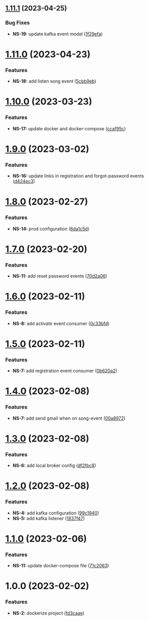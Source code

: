## [1.11.1](https://hub.teamvoy.com/mordent/notification-service/compare/v1.11.0...v1.11.1) (2023-04-25)


### Bug Fixes

* **NS-19:** update kafka event model ([1f29efa](https://hub.teamvoy.com/mordent/notification-service/commit/1f29efa9cec2b028e792ae8b0d38720191e50ee7))

# [1.11.0](https://hub.teamvoy.com/mordent/notification-service/compare/v1.10.0...v1.11.0) (2023-04-23)


### Features

* **NS-18:** add listen song event ([5cbb9eb](https://hub.teamvoy.com/mordent/notification-service/commit/5cbb9eb54e35455ccbb2e246398c62ed146f3da0))

# [1.10.0](https://hub.teamvoy.com/mordent/notification-service/compare/v1.9.0...v1.10.0) (2023-03-23)


### Features

* **NS-17:** update docker and docker-compose ([ccaf95c](https://hub.teamvoy.com/mordent/notification-service/commit/ccaf95c4b0d856b7fb3fcbf7ed7b902244385b37))

# [1.9.0](https://hub.teamvoy.com/mordent/notification-service/compare/v1.8.0...v1.9.0) (2023-03-02)


### Features

* **NS-16:** update links in registration and forgot-password events ([d424ec3](https://hub.teamvoy.com/mordent/notification-service/commit/d424ec3f5434da0fc2755c735f0c976c11b68424))

# [1.8.0](https://hub.teamvoy.com/mordent/notification-service/compare/v1.7.0...v1.8.0) (2023-02-27)


### Features

* **NS-14:** prod configuration ([6da1c5d](https://hub.teamvoy.com/mordent/notification-service/commit/6da1c5dda529a103c8cb0ba43ffb002878938374))

# [1.7.0](https://hub.teamvoy.com/mordent/notification-service/compare/v1.6.0...v1.7.0) (2023-02-20)


### Features

* **NS-11:** add reset password events ([70d2a06](https://hub.teamvoy.com/mordent/notification-service/commit/70d2a06c0806dedbf470ec78a8fbfba39270bee4))

# [1.6.0](https://hub.teamvoy.com/mordent/notification-service/compare/v1.5.0...v1.6.0) (2023-02-11)


### Features

* **NS-8:** add activate event consumer ([0c33bfd](https://hub.teamvoy.com/mordent/notification-service/commit/0c33bfd380738273badf76128dc196dec017a59f))

# [1.5.0](https://hub.teamvoy.com/mordent/notification-service/compare/v1.4.0...v1.5.0) (2023-02-11)


### Features

* **NS-7:** add registration event consumer ([0b620a2](https://hub.teamvoy.com/mordent/notification-service/commit/0b620a2b4c577282306236ce48e0714af55eb4df))

# [1.4.0](https://hub.teamvoy.com/mordent/notification-service/compare/v1.3.0...v1.4.0) (2023-02-08)


### Features

* **NS-7:** add send gmail when on song-event ([00a8972](https://hub.teamvoy.com/mordent/notification-service/commit/00a8972d1df27bec6a1e915e720cba4eab13313a))

# [1.3.0](https://hub.teamvoy.com/mordent/notification-service/compare/v1.2.0...v1.3.0) (2023-02-08)


### Features

* **NS-6:** add local broker config ([df2fbc8](https://hub.teamvoy.com/mordent/notification-service/commit/df2fbc875cfda34f4406bfe90bd3651a5caa5ae1))

# [1.2.0](https://hub.teamvoy.com/mordent/notification-service/compare/v1.1.0...v1.2.0) (2023-02-08)


### Features

* **NS-4:** add kafka configuration ([99c1940](https://hub.teamvoy.com/mordent/notification-service/commit/99c19407faeaa3b4a4df4ff62567f7a2196f1165))
* **NS-5:** add kafka listener ([1837f47](https://hub.teamvoy.com/mordent/notification-service/commit/1837f47e9eaabc26f0c4bebb803c1913671816d7))

# [1.1.0](https://hub.teamvoy.com/mordent/notification-service/compare/v1.0.0...v1.1.0) (2023-02-06)


### Features

* **NS-11:** update docker-compose file ([71c2063](https://hub.teamvoy.com/mordent/notification-service/commit/71c2063ad2062ce477f818109df38decef28103d))

# 1.0.0 (2023-02-02)


### Features

* **NS-2:** dockerize project ([fd3caae](https://hub.teamvoy.com/mordent/notification-service/commit/fd3caae0544342455fc9dd97e02167ead9aef439))
